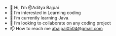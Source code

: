 - 👋 Hi, I’m @Aditya Bajpai
- 👀 I’m interested in Learning coding
- 🌱 I’m currently learning Java.
- 💞️ I’m looking to collaborate on any coding project
- 📫 How to reach me abajpai0504@gmail.com

<!---
bajpai05/bajpai05 is a ✨ special ✨ repository because its `README.md` (this file) appears on your GitHub profile.
You can click the Preview link to take a look at your changes.
--->
